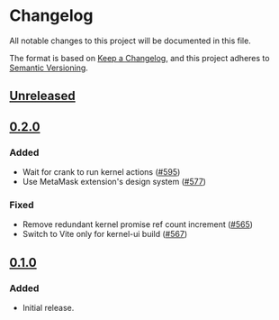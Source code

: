 # Changelog

All notable changes to this project will be documented in this file.

The format is based on [Keep a Changelog](https://keepachangelog.com/en/1.0.0/),
and this project adheres to [Semantic Versioning](https://semver.org/spec/v2.0.0.html).

## [Unreleased]

## [0.2.0]

### Added

- Wait for crank to run kernel actions ([#595](https://github.com/MetaMask/ocap-kernel/pull/595))
- Use MetaMask extension's design system ([#577](https://github.com/MetaMask/ocap-kernel/pull/577))

### Fixed

- Remove redundant kernel promise ref count increment ([#565](https://github.com/MetaMask/ocap-kernel/pull/565))
- Switch to Vite only for kernel-ui build ([#567](https://github.com/MetaMask/ocap-kernel/pull/567))

## [0.1.0]

### Added

- Initial release.

[Unreleased]: https://github.com/MetaMask/ocap-kernel/compare/@metamask/kernel-ui@0.2.0...HEAD
[0.2.0]: https://github.com/MetaMask/ocap-kernel/compare/@metamask/kernel-ui@0.1.0...@metamask/kernel-ui@0.2.0
[0.1.0]: https://github.com/MetaMask/ocap-kernel/releases/tag/@metamask/kernel-ui@0.1.0
